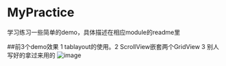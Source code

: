 # MyPractice
学习练习一些简单的demo，具体描述在相应module的readme里

##前3个demo效果
1 tablayout的使用。2 ScrollView嵌套两个GridView  3 别人写好的拿过来用的
![image](https://github.com/androidjiawei/MyPractice/blob/master/screenshot/123.gif)







